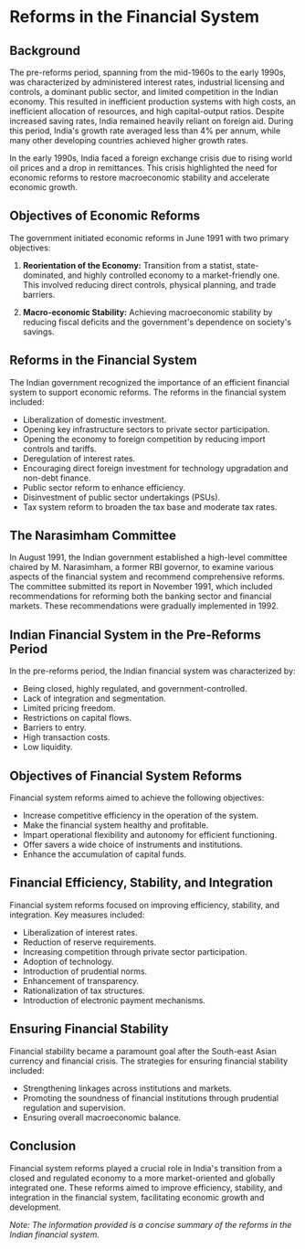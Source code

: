 # Reforms in the Financial System

## Background

The pre-reforms period, spanning from the mid-1960s to the early 1990s, was characterized by administered interest rates, industrial licensing and controls, a dominant public sector, and limited competition in the Indian economy. This resulted in inefficient production systems with high costs, an inefficient allocation of resources, and high capital-output ratios. Despite increased saving rates, India remained heavily reliant on foreign aid. During this period, India's growth rate averaged less than 4% per annum, while many other developing countries achieved higher growth rates.

In the early 1990s, India faced a foreign exchange crisis due to rising world oil prices and a drop in remittances. This crisis highlighted the need for economic reforms to restore macroeconomic stability and accelerate economic growth.

## Objectives of Economic Reforms

The government initiated economic reforms in June 1991 with two primary objectives:

1. **Reorientation of the Economy:** Transition from a statist, state-dominated, and highly controlled economy to a market-friendly one. This involved reducing direct controls, physical planning, and trade barriers.

2. **Macro-economic Stability:** Achieving macroeconomic stability by reducing fiscal deficits and the government's dependence on society's savings.

## Reforms in the Financial System

The Indian government recognized the importance of an efficient financial system to support economic reforms. The reforms in the financial system included:

- Liberalization of domestic investment.
- Opening key infrastructure sectors to private sector participation.
- Opening the economy to foreign competition by reducing import controls and tariffs.
- Deregulation of interest rates.
- Encouraging direct foreign investment for technology upgradation and non-debt finance.
- Public sector reform to enhance efficiency.
- Disinvestment of public sector undertakings (PSUs).
- Tax system reform to broaden the tax base and moderate tax rates.

## The Narasimham Committee

In August 1991, the Indian government established a high-level committee chaired by M. Narasimham, a former RBI governor, to examine various aspects of the financial system and recommend comprehensive reforms. The committee submitted its report in November 1991, which included recommendations for reforming both the banking sector and financial markets. These recommendations were gradually implemented in 1992.

## Indian Financial System in the Pre-Reforms Period

In the pre-reforms period, the Indian financial system was characterized by:

- Being closed, highly regulated, and government-controlled.
- Lack of integration and segmentation.
- Limited pricing freedom.
- Restrictions on capital flows.
- Barriers to entry.
- High transaction costs.
- Low liquidity.

## Objectives of Financial System Reforms

Financial system reforms aimed to achieve the following objectives:

- Increase competitive efficiency in the operation of the system.
- Make the financial system healthy and profitable.
- Impart operational flexibility and autonomy for efficient functioning.
- Offer savers a wide choice of instruments and institutions.
- Enhance the accumulation of capital funds.

## Financial Efficiency, Stability, and Integration

Financial system reforms focused on improving efficiency, stability, and integration. Key measures included:

- Liberalization of interest rates.
- Reduction of reserve requirements.
- Increasing competition through private sector participation.
- Adoption of technology.
- Introduction of prudential norms.
- Enhancement of transparency.
- Rationalization of tax structures.
- Introduction of electronic payment mechanisms.

## Ensuring Financial Stability

Financial stability became a paramount goal after the South-east Asian currency and financial crisis. The strategies for ensuring financial stability included:

- Strengthening linkages across institutions and markets.
- Promoting the soundness of financial institutions through prudential regulation and supervision.
- Ensuring overall macroeconomic balance.

## Conclusion

Financial system reforms played a crucial role in India's transition from a closed and regulated economy to a more market-oriented and globally integrated one. These reforms aimed to improve efficiency, stability, and integration in the financial system, facilitating economic growth and development.

*Note: The information provided is a concise summary of the reforms in the Indian financial system.*
